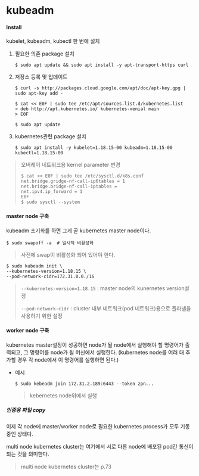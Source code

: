 # kubeadm

#### Install

kubelet, kubeadm, kubectl 한 번에 설치

1. 필요한 의존 package 설치

   ```
   $ sudo apt update && sudo apt install -y apt-transport-https curl
   ```

2. 저장소 등록 및 업데이트

   ```
   $ curl -s http://packages.cloud.google.com/apt/doc/apt-key.gpg | sudo apt-key add -
   ```

   ```
   $ cat << E0F | sudo tee /etc/apt/sources.list.d/kubernetes.list
   > deb http://apt.kubernetes.io/ kubernetes-xenial main
   > E0F
   ```

   ```
   $ sudo apt update
   ```

3. kubernetes관련 package 설치

   ```
   $ sudo apt install -y kubelet=1.18.15-00 kubeadm=1.18.15-00 kubectl=1.18.15-00
   ```



> 오버레이 네트워크용 kernel parameter 변경
>
> ```
> $ cat << E0F | sudo tee /etc/sysctl.d/k8s.conf
> net.bridge.gridge-nf-call-ip6tables = 1
> net.bridge.bridge-nf-call-iptables = 
> net.ipv4.ip_forward = 1
> E0F
> $ sudo sysctl --system
> ```



#### master node 구축

kubeadm 초기화를 하면 그게 곧 kubernetes master node이다.

```
$ sudo swapoff -a  # 일시적 비활성화
```

> 사전에 swap이 비활성화 되어 있어야 한다. 

```
$ sudo kubeadm init \
--kubernetes-version=1.18.15 \
--pod-network-cidr=172.31.0.0./16
```

> `--kubernetes-version=1.18.15` : master node의 kunernetes version설정
>
> `--pod-network-cidr` : cluster 내부 네트워크(pod 네트워크)용으로 플라넬을 사용하기 위한 설정

#### worker node 구축

kubernetes master설정이 성공하면 node가 될 node에서 실행해야 할 명령어가 출력되고, 그 명령어를 node가 될 머신에서 실행한다. (kubernetes node를 여러 대 추가할 경우 각 node에서 이 명령어를 실행하면 된다.)

- 예시

  ```
  $ sudo kebeadm join 172.31.2.189:6443 --token zpn...
  ```

  > kebernetes node위에서 실행



##### 인증용 파일 copy



이제 각 node에 master/worker node로 필요한 kubernetes process가 모두 기동중인 상태다. 

multi node kubernetes cluster는 여기에서 서로 다른 node에 배포된 pod간 통신이 되는 것을 의미한다.

> multi node kubernetes cluster는 p.73